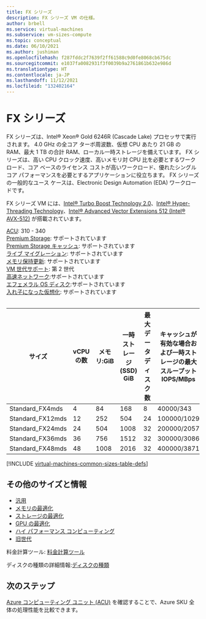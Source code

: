 ```yaml
---
title: FX シリーズ
description: FX シリーズ VM の仕様。
author: brbell
ms.service: virtual-machines
ms.subservice: vm-sizes-compute
ms.topic: conceptual
ms.date: 06/10/2021
ms.author: jushiman
ms.openlocfilehash: f287fddc2f7639f2ff61588c9d0fe8068cb675dc
ms.sourcegitcommit: e1037fa0082931f3f0039b9a2761861b632e986d
ms.translationtype: HT
ms.contentlocale: ja-JP
ms.lasthandoff: 11/12/2021
ms.locfileid: "132402164"
---
```

# <a name="fx-series"></a>FX シリーズ

FX シリーズは、Intel® Xeon® Gold 6246R (Cascade Lake) プロセッサで実行されます。 4\.0 GHz の全コア ターボ周波数、仮想 CPU あたり 21 GB の RAM、最大 1 TB の合計 RAM、ローカル一時ストレージを備えています。 FX シリーズは、高い CPU クロック速度、高いメモリ対 CPU 比を必要とするワークロード、コア ベースのライセンス コストが高いワークロード、優れたシングル コア パフォーマンスを必要とするアプリケーションに役立ちます。 FX シリーズの一般的なユース ケースは、Electronic Design Automation (EDA) ワークロードです。

FX シリーズ VM には、[Intel® Turbo Boost Technology 2.0](https://www.intel.com/content/www/us/en/architecture-and-technology/turbo-boost/turbo-boost-technology.html)、[Intel® Hyper-Threading Technology](https://www.intel.com/content/www/us/en/architecture-and-technology/hyper-threading/hyper-threading-technology.html)、[Intel® Advanced Vector Extensions 512 (Intel® AVX-512)](https://www.intel.com/content/www/us/en/architecture-and-technology/avx-512-overview.html) が搭載されています。

[ACU](acu.md): 310 - 340<br>
[Premium Storage](premium-storage-performance.md): サポートされています<br>
[Premium Storage キャッシュ](premium-storage-performance.md): サポートされています<br>
[ライブ マイグレーション](maintenance-and-updates.md): サポートされています<br>
[メモリ保持更新](maintenance-and-updates.md): サポートされています<br>
[VM 世代サポート](generation-2.md): 第 2 世代<br>
[高速ネットワーク](../virtual-network/create-vm-accelerated-networking-cli.md):サポートされています<br>
[エフェメラル OS ディスク](ephemeral-os-disks.md):サポートされています <br>
[入れ子になった仮想化](/virtualization/hyper-v-on-windows/user-guide/nested-virtualization): サポートされています <br>
<br>

| サイズ | vCPU の数 | メモリ:GiB | 一時ストレージ (SSD) GiB | 最大データ ディスク数 | キャッシュが有効な場合および一時ストレージの最大スループットIOPS/MBps | キャッシュが無効な場合の最大ディスク スループット: IOPS/MBps | 最大 NIC 数|必要なネットワーク帯域幅 (Mbps) |
|---|---|---|---|---|---|---|---|---|
| Standard_FX4mds  | 4   | 84   | 168  | 8   | 40000/343     | 6700/104   | 2 | 4000  |
| Standard_FX12mds | 12  | 252  | 504  | 24  | 100000/1029   | 20000/314  | 4 | 8000  |
| Standard_FX24mds | 24  | 504  | 1008 | 32  | 200000/2057   | 40000/629  | 4 | 16000 |
| Standard_FX36mds | 36  | 756  | 1512 | 32  | 300000/3086   | 60000/944  | 8 | 24000 |
| Standard_FX48mds | 48  | 1008 | 2016 | 32  | 400000/3871   | 80000/1258 | 8 | 32000 |


[!INCLUDE [virtual-machines-common-sizes-table-defs](../../includes/virtual-machines-common-sizes-table-defs.md)]

## <a name="other-sizes-and-information"></a>その他のサイズと情報

- [汎用](sizes-general.md)
- [メモリの最適化](sizes-memory.md)
- [ストレージの最適化](sizes-storage.md)
- [GPU の最適化](sizes-gpu.md)
- [ハイ パフォーマンス コンピューティング](sizes-hpc.md)
- [旧世代](sizes-previous-gen.md)

料金計算ツール: [料金計算ツール](https://azure.microsoft.com/pricing/calculator/)

ディスクの種類の詳細情報:[ディスクの種類](./disks-types.md#ultra-disks)


## <a name="next-steps"></a>次のステップ

[Azure コンピューティング ユニット (ACU)](acu.md) を確認することで、Azure SKU 全体の処理性能を比較できます。
